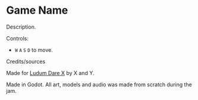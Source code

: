 # Game Name

Description.

Controls:
  - `W` `A` `S` `D` to move.

Credits/sources

Made for [Ludum Dare X](https://ldjam.com/events/ludum-dare/X/game-name) by X and Y.

Made in Godot. All art, models and audio was made from scratch during the jam.
